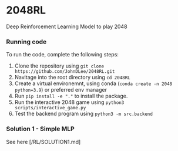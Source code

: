 # 2048RL
Deep Reinforcement Learning Model to play 2048


### Running code

To run the code, complete the following steps:
1. Clone the repository using `git clone https://github.com/JohnDLee/2048RL.git`
2. Navitage into the root directory using `cd 2048RL`
3. Create a virtual environemnt, using conda (`conda create -n 2048 python=3.9`) or preferred env manager
4. Run `pip install -e "."` to install the package.
5. Run the interactive 2048 game using `python3 scripts/interactive_game.py`
6. Test the backend program using `python3 -m src.backend`

### Solution 1 - Simple MLP

See here [/RL/SOLUTION1.md]